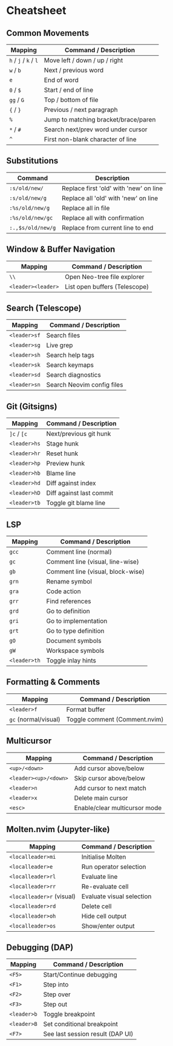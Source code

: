 # Cheatsheet

## Common Movements

| Mapping               | Command / Description                |
| --------------------- | ------------------------------------ |
| `h` / `j` / `k` / `l` | Move left / down / up / right        |
| `w` / `b`             | Next / previous word                 |
| `e`                   | End of word                          |
| `0` / `$`             | Start / end of line                  |
| `gg` / `G`            | Top / bottom of file                 |
| `{` / `}`             | Previous / next paragraph            |
| `%`                   | Jump to matching bracket/brace/paren |
| `*` / `#`             | Search next/prev word under cursor   |
| `^`                   | First non-blank character of line    |

## Substitutions

| Command           | Description                            |
| ----------------- | -------------------------------------- |
| `:s/old/new/`     | Replace first 'old' with 'new' on line |
| `:s/old/new/g`    | Replace all 'old' with 'new' on line   |
| `:%s/old/new/g`   | Replace all in file                    |
| `:%s/old/new/gc`  | Replace all with confirmation          |
| `:.,$s/old/new/g` | Replace from current line to end       |

## Window & Buffer Navigation

| Mapping            | Command / Description         |
| ------------------ | ----------------------------- |
| `\\`               | Open Neo-tree file explorer   |
| `<leader><leader>` | List open buffers (Telescope) |

## Search (Telescope)

| Mapping      | Command / Description      |
| ------------ | -------------------------- |
| `<leader>sf` | Search files               |
| `<leader>sg` | Live grep                  |
| `<leader>sh` | Search help tags           |
| `<leader>sk` | Search keymaps             |
| `<leader>sd` | Search diagnostics         |
| `<leader>sn` | Search Neovim config files |

## Git (Gitsigns)

| Mapping      | Command / Description    |
| ------------ | ------------------------ |
| `]c` / `[c`  | Next/previous git hunk   |
| `<leader>hs` | Stage hunk               |
| `<leader>hr` | Reset hunk               |
| `<leader>hp` | Preview hunk             |
| `<leader>hb` | Blame line               |
| `<leader>hd` | Diff against index       |
| `<leader>hD` | Diff against last commit |
| `<leader>tb` | Toggle git blame line    |

## LSP

| Mapping      | Command / Description             |
| ------------ | --------------------------------- |
| `gcc`        | Comment line (normal)             |
| `gc`         | Comment line (visual, line-wise)  |
| `gb`         | Comment line (visual, block-wise) |
| `grn`        | Rename symbol                     |
| `gra`        | Code action                       |
| `grr`        | Find references                   |
| `grd`        | Go to definition                  |
| `gri`        | Go to implementation              |
| `grt`        | Go to type definition             |
| `gO`         | Document symbols                  |
| `gW`         | Workspace symbols                 |
| `<leader>th` | Toggle inlay hints                |

## Formatting & Comments

| Mapping              | Command / Description         |
| -------------------- | ----------------------------- |
| `<leader>f`          | Format buffer                 |
| `gc` (normal/visual) | Toggle comment (Comment.nvim) |

## Multicursor

| Mapping               | Command / Description         |
| --------------------- | ----------------------------- |
| `<up>/<down>`         | Add cursor above/below        |
| `<leader><up>/<down>` | Skip cursor above/below       |
| `<leader>n`           | Add cursor to next match      |
| `<leader>x`           | Delete main cursor            |
| `<esc>`               | Enable/clear multicursor mode |

## Molten.nvim (Jupyter-like)

| Mapping                   | Command / Description     |
| ------------------------- | ------------------------- |
| `<localleader>mi`         | Initialise Molten         |
| `<localleader>e`          | Run operator selection    |
| `<localleader>rl`         | Evaluate line             |
| `<localleader>rr`         | Re-evaluate cell          |
| `<localleader>r` (visual) | Evaluate visual selection |
| `<localleader>rd`         | Delete cell               |
| `<localleader>oh`         | Hide cell output          |
| `<localleader>os`         | Show/enter output         |

## Debugging (DAP)

| Mapping     | Command / Description            |
| ----------- | -------------------------------- |
| `<F5>`      | Start/Continue debugging         |
| `<F1>`      | Step into                        |
| `<F2>`      | Step over                        |
| `<F3>`      | Step out                         |
| `<leader>b` | Toggle breakpoint                |
| `<leader>B` | Set conditional breakpoint       |
| `<F7>`      | See last session result (DAP UI) |
